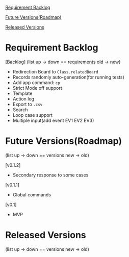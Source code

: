 [Requirement Backlog](#requirement-backlog)

[Future Versions(Roadmap)](#future-versionsroadmap)

[Released Versions](#released-versions)

# Requirement Backlog

[Backlog]
(list up -> down == requirements old -> new)
- Redirection Board to `Class.relatedBoard`
- Records randomly auto-generation(for running tests)
- Add app command: `cp`
- Strict Mode off support
- Template
- Action log
- Export to `.csv`
- Search
- Loop case support
- Multiple input(add event EV1 EV2 EV3)



# Future Versions(Roadmap)

(list up -> down == versions new -> old)

[v0.1.2]
- Secondary response to some cases

[v0.1.1]
- Global commands

[v0.1]
- MVP

# Released Versions

(list up -> down == versions new -> old)
